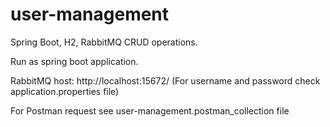 # user-management
Spring Boot, H2, RabbitMQ CRUD operations.

Run as spring boot application.

RabbitMQ host: http://localhost:15672/ (For username and password check application.properties file)

For Postman request see user-management.postman_collection file
